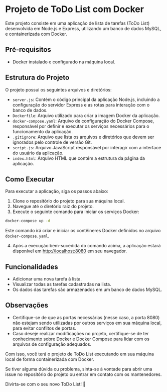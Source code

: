 # Projeto de ToDo List com Docker

Este projeto consiste em uma aplicação de lista de tarefas (ToDo List) desenvolvida em Node.js e Express, utilizando um banco de dados MySQL, e containerizada com Docker.

## Pré-requisitos

- Docker instalado e configurado na máquina local.

## Estrutura do Projeto

O projeto possui os seguintes arquivos e diretórios:

- `server.js`: Contém o código principal da aplicação Node.js, incluindo a configuração do servidor Express e as rotas para interação com o banco de dados.
- `Dockerfile`: Arquivo utilizado para criar a imagem Docker da aplicação.
- `docker-compose.yaml`: Arquivo de configuração do Docker Compose, responsável por definir e executar os serviços necessários para o funcionamento da aplicação.
- `.gitignore`: Arquivo que lista os arquivos e diretórios que devem ser ignorados pelo controle de versão Git.
- `script.js`: Arquivo JavaScript responsável por interagir com a interface do usuário da aplicação.
- `index.html`: Arquivo HTML que contém a estrutura da página da aplicação.

## Como Executar

Para executar a aplicação, siga os passos abaixo:

1. Clone o repositório do projeto para sua máquina local.
2. Navegue até o diretório raiz do projeto.
3. Execute o seguinte comando para iniciar os serviços Docker:

```bash
docker-compose up -d
```

Este comando irá criar e iniciar os contêineres Docker definidos no arquivo `docker-compose.yaml`.

4. Após a execução bem-sucedida do comando acima, a aplicação estará disponível em [http://localhost:8080](http://localhost:8080) em seu navegador.

## Funcionalidades

- Adicionar uma nova tarefa à lista.
- Visualizar todas as tarefas cadastradas na lista.
- Os dados das tarefas são armazenados em um banco de dados MySQL.

## Observações

- Certifique-se de que as portas necessárias (nesse caso, a porta 8080) não estejam sendo utilizadas por outros serviços em sua máquina local, para evitar conflitos de portas.
- Caso deseje realizar modificações no projeto, certifique-se de ter conhecimento sobre Docker e Docker Compose para lidar com os arquivos de configuração adequados.

Com isso, você terá o projeto de ToDo List executando em sua máquina local de forma containerizada com Docker.

Se tiver alguma dúvida ou problema, sinta-se à vontade para abrir uma issue no repositório do projeto ou entrar em contato com os mantenedores.

Divirta-se com o seu novo ToDo List! 🚀
